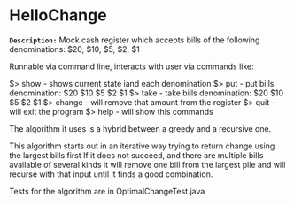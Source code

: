# HelloChange

**`Description:`**
Mock cash register which accepts bills of the following denominations: $20, $10, $5, $2, $1

Runnable via command line, interacts with user via commands like:

$> show                                 - shows current state iand each denomination
$> put <int> <int> <int> <int> <int>    - put bills denomination: $20 $10 $5 $2 $1
$> take <int> <int> <int> <int> <int>   - take bills denomination: $20 $10 $5 $2 $1
$> change <int>                         - will remove that amount from the register
$> quit                                 - will exit the program
$> help                                 - will show this commands


The algorithm it uses is a hybrid between a greedy and a recursive one.

This algorithm starts out in an iterative way trying to return change using the largest bills first
If it does not succeed, and there are multiple bills available of several kinds it will remove one bill from the
largest pile and will recurse with that input until it finds a good combination.

Tests for the algorithm are in OptimalChangeTest.java